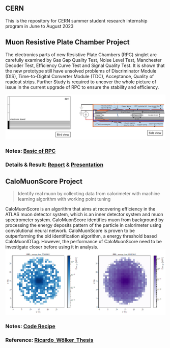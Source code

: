 ## CERN
This is the repository for CERN summer student research internship program in June to August 2023 

## Muon Resistive Plate Chamber Project 

The electronics parts of new Resistive Plate Chambers (RPC) singlet are carefully examined by Gas Gap Quality Test, Noise Level Test, Manchester Decoder Test, Efficiency Curve Test and Signal Quality Test. It is shown that the new prototype still have unsolved problems of Discriminator Module (DIS), Time-to-Digital Converter Module (TDC), Acceptance, Quality of readout strips. Further Study is required to uncover the whole picture of issue in the current upgrade of RPC to
ensure the stability and efficiency.

![RPC](/Asset/RPC.png)

### Notes: [Basic of RPC](https://shaded-cannon-4d7.notion.site/Learn-Mechanism-of-RPC-Chamber-0ddffe323f1249a1a0503e3d7a692704?pvs=4)
### Details & Result: [Report](https://drive.google.com/file/d/1E1lOC2vQHSkHM3g9OKyn4z3FlnDYIBdC/view?usp=sharing) & [Presentation](https://docs.google.com/presentation/d/1X1SbWKbBZRCKyw_sKsZgDSvqNhlK87zZ/edit?usp=sharing&ouid=110148678779983739038&rtpof=true&sd=true)



## CaloMuonScore Project
>Identify real muon by collecting data from calorimeter with machine learning algorithm with working point tuning  

CaloMuonScore is an algorithm that aims at recovering efficiency in the ATLAS muon detector system, which is an inner detector system and muon spectrometer
system. CaloMuonScore identifies muon from background by processing the energy deposits pattern of the particle in calorimeter using convolutional neural network. CaloMuonScore is proven to be outperforming the old
identification algorithm, a energy threshold based CaloMuonIDTag. However, the performance of CaloMuonScore need to be investigate closer before using it in analysis. 
![CaloMuon](/Asset/CaloMuon.png)

### Notes: [Code Recipe](https://shaded-cannon-4d7.notion.site/Run-CaloScore-Study-Example-6879d0b1c3de42c0819b208675965397?pvs=4)
### Reference: [Ricardo_Wölker_Thesis](https://drive.google.com/file/d/1c2PSB3mG_GhzbqEOvsBankIf9odnOFGH/view?usp=sharing)